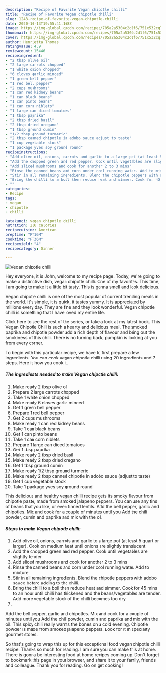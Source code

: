 ```yaml
---
description: "Recipe of Favorite Vegan chipotle chilli"
title: "Recipe of Favorite Vegan chipotle chilli"
slug: 1243-recipe-of-favorite-vegan-chipotle-chilli
date: 2020-10-13T19:55:41.168Z
image: https://img-global.cpcdn.com/recipes/705a2a5304c2d1f6/751x532cq70/vegan-chipotle-chilli-recipe-main-photo.jpg
thumbnail: https://img-global.cpcdn.com/recipes/705a2a5304c2d1f6/751x532cq70/vegan-chipotle-chilli-recipe-main-photo.jpg
cover: https://img-global.cpcdn.com/recipes/705a2a5304c2d1f6/751x532cq70/vegan-chipotle-chilli-recipe-main-photo.jpg
author: Henrietta Thomas
ratingvalue: 4.9
reviewcount: 15446
recipeingredient:
- "2 tbsp olive oil"
- "2 large carrots chopped"
- "1 white onion chopped"
- "6 cloves garlic minced"
- "1 green bell pepper"
- "1 red bell pepper"
- "2 cups mushrooms"
- "1 can red kidney beans"
- "1 can black beans"
- "1 can pinto beans"
- "1 can corn niblets"
- "1 large can diced tomatoes"
- "1 tbsp paprika"
- "2 tbsp dried basil"
- "2 tbsp dried oregano"
- "1 tbsp ground cumin"
- "1/2 tbsp ground turmeric"
- "2 tbsp canned chipotle in adobo sauce adjust to taste"
- "1 cup vegetable stock"
- "1 package yves soy ground round"
recipeinstructions:
- "Add olive oil, onions, carrots and garlic to a large pot (at least 5 quart or larger). Cook on medium heat until onions are slightly translucent"
- "Add the chopped green and red pepper. Cook until vegetables are slightly tender"
- "Add sliced mushrooms and cook for another 2 to 3 mins"
- "Rinse the canned beans and corn under cool running water. Add to mixture"
- "Stir in all remaining ingredients. Blend the chipotle peppers with adobo sauce before adding to the chilli."
- "Bring the chilli to a boil then reduce heat and simmer. Cook for 45 mins to an hour until chilli has thickened and the beans/vegetables are tender. Add more vegetable stock of the chilli becomes too dry"
- ""
categories:
- Recipe
tags:
- vegan
- chipotle
- chilli

katakunci: vegan chipotle chilli 
nutrition: 216 calories
recipecuisine: American
preptime: "PT16M"
cooktime: "PT36M"
recipeyield: "4"
recipecategory: Dinner

---
```



![Vegan chipotle chilli](https://img-global.cpcdn.com/recipes/705a2a5304c2d1f6/751x532cq70/vegan-chipotle-chilli-recipe-main-photo.jpg)

Hey everyone, it is John, welcome to my recipe page. Today, we're going to make a distinctive dish, vegan chipotle chilli. One of my favorites. This time, I am going to make it a little bit tasty. This is gonna smell and look delicious.

Vegan chipotle chilli is one of the most popular of current trending meals in the world. It's simple, it is quick, it tastes yummy. It is appreciated by millions every day. They are fine and they look wonderful. Vegan chipotle chilli is something that I have loved my entire life.

Click here to see the rest of the series, or take a look at my latest book. This Vegan Chipotle Chili is such a hearty and delicious meal. The smoked paprika and chipotle powder add a rich depth of flavour and bring out the smokiness of this chili. There is no turning back, pumpkin is looking at you from every corner.


To begin with this particular recipe, we have to first prepare a few ingredients. You can cook vegan chipotle chilli using 20 ingredients and 7 steps. Here is how you cook it.

<!--inarticleads1-->

##### The ingredients needed to make Vegan chipotle chilli:

1. Make ready 2 tbsp olive oil
1. Prepare 2 large carrots chopped
1. Take 1 white onion chopped
1. Make ready 6 cloves garlic minced
1. Get 1 green bell pepper
1. Prepare 1 red bell pepper
1. Get 2 cups mushrooms
1. Make ready 1 can red kidney beans
1. Take 1 can black beans
1. Get 1 can pinto beans
1. Take 1 can corn niblets
1. Prepare 1 large can diced tomatoes
1. Get 1 tbsp paprika
1. Make ready 2 tbsp dried basil
1. Make ready 2 tbsp dried oregano
1. Get 1 tbsp ground cumin
1. Make ready 1/2 tbsp ground turmeric
1. Make ready 2 tbsp canned chipotle in adobo sauce (adjust to taste)
1. Get 1 cup vegetable stock
1. Take 1 package yves soy ground round


This delicious and healthy vegan chilli recipe gets its smoky flavour from chipotle paste, made from smoked jalapeno peppers. You can use any tins of beans that you like, or even tinned lentils. Add the bell pepper, garlic and chipotles. Mix and cook for a couple of minutes until you Add the chili powder, cumin and paprika and mix with the oil. 

<!--inarticleads2-->

##### Steps to make Vegan chipotle chilli:

1. Add olive oil, onions, carrots and garlic to a large pot (at least 5 quart or larger). Cook on medium heat until onions are slightly translucent
1. Add the chopped green and red pepper. Cook until vegetables are slightly tender
1. Add sliced mushrooms and cook for another 2 to 3 mins
1. Rinse the canned beans and corn under cool running water. Add to mixture
1. Stir in all remaining ingredients. Blend the chipotle peppers with adobo sauce before adding to the chilli.
1. Bring the chilli to a boil then reduce heat and simmer. Cook for 45 mins to an hour until chilli has thickened and the beans/vegetables are tender. Add more vegetable stock of the chilli becomes too dry
1. 


Add the bell pepper, garlic and chipotles. Mix and cook for a couple of minutes until you Add the chili powder, cumin and paprika and mix with the oil. This spicy chili really warms the bones on a cold evening. Chipotle powder is made from smoked jalapeño peppers. Look for it in specialty gourmet stores. 

So that's going to wrap this up for this exceptional food vegan chipotle chilli recipe. Thanks so much for reading. I am sure you can make this at home. There is gonna be interesting food at home recipes coming up. Don't forget to bookmark this page in your browser, and share it to your family, friends and colleague. Thank you for reading. Go on get cooking!
